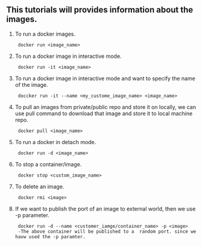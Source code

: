 ## This tutorials will provides information about the images.

1. To run a docker images.

        docker run <image_name>
        
2. To run a docker image in interactive mode.

        docker run -it <image_name>
        
3. To run a docker image in interactive mode and want to specify the name of the image.

        doccker run -it --name <my_custome_image_name> <image_name>

4. To pull an images from private/public repo and store it on locally, we can use pull command to download that image and store it to
    local machine repo.
    
        docker pull <image_name>
        
5. To run a docker in detach mode.

        docker run -d <image_name>

6. To stop a container/image.

        docker stop <custom_image_name>
        
7. To delete an image.

        docker rmi <image>
        
8. If we want to publish the port of an image to external world, then we use -p parameter.

        docker run -d --name <customer_iamge/container_name> -p <image>
        -The above container will be published to a  random port. since we havw used the -p paramter.
